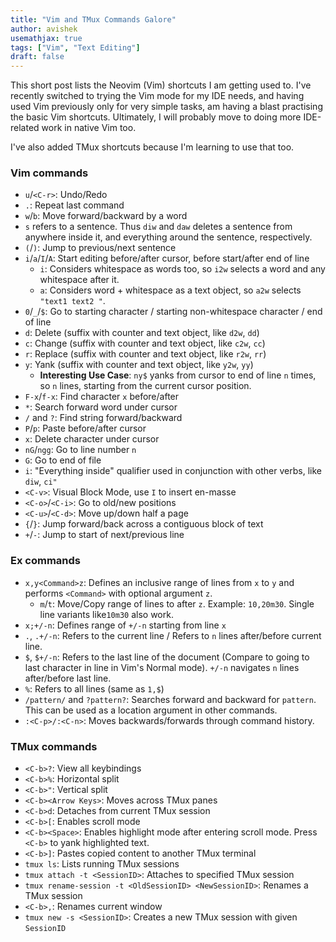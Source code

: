 ```yaml
---
title: "Vim and TMux Commands Galore"
author: avishek
usemathjax: true
tags: ["Vim", "Text Editing"]
draft: false
---
```


This short post lists the Neovim (Vim) shortcuts I am getting used to. I've recently switched to trying the Vim mode for my IDE needs, and having used Vim previously only for very simple tasks, am having a blast practising the basic Vim shortcuts. Ultimately, I will probably move to doing more IDE-related work in native Vim too.

I've also added TMux shortcuts because I'm learning to use that too.

### Vim commands
- ```u```/```<C-r>```: Undo/Redo
- ```.```: Repeat last command
- ```w```/```b```: Move forward/backward by a word
- ```s``` refers to a sentence. Thus ```diw``` and ```daw``` deletes a sentence from anywhere inside it, and everything around the sentence, respectively.
- ```(```/```)```: Jump to previous/next sentence
- ```i```/```a```/```I```/```A```: Start editing before/after cursor, before start/after end of line
  - ```i```: Considers whitespace as words too, so ```i2w``` selects a word and any whitespace after it.
  - ```a```: Considers word + whitespace as a text object, so ```a2w``` selects ```"text1 text2 "```.
- ```0```/```_```/```$```: Go to starting character / starting non-whitespace character / end of line
- ```d```: Delete (suffix with counter and text object, like ```d2w```, ```dd```) 
- ```c```: Change (suffix with counter and text object, like ```c2w```, ```cc```) 
- ```r```: Replace (suffix with counter and text object, like ```r2w```, ```rr```)
- ```y```: Yank (suffix with counter and text object, like ```y2w```, ```yy```) 
    - **Interesting Use Case**: ```ny$``` yanks from cursor to end of line ```n``` times, so ```n``` lines, starting from the current cursor position.
- ```F-x```/```f-x```: Find character ```x``` before/after
- ```*```: Search forward word under cursor
- ```/``` and ```?```: Find string forward/backward
- ```P```/```p```: Paste before/after cursor
- ```x```: Delete character under cursor
- ```nG```/```ngg```: Go to line number ```n```
- ```G```: Go to end of file
- ```i```: "Everything inside" qualifier used in conjunction with other verbs, like ```diw```, ```ci"```
- ```<C-v>```: Visual Block Mode, use ```I``` to insert en-masse
- ```<C-o>```/```<C-i>```: Go to old/new positions
- ```<C-u>```/```<C-d>```: Move up/down half a page
- ```{```/```}```: Jump forward/back across a contiguous block of text
- ```+```/```-```: Jump to start of next/previous line

### Ex commands

- ```x,y<Command>z```: Defines an inclusive range of lines from ```x``` to ```y``` and performs ```<Command>``` with optional argument ```z```.
  - ```m```/```t```: Move/Copy range of lines to after ```z```. Example: ```10,20m30```. Single line variants like```10m30``` also work.
- ```x;+/-n```: Defines range of ```+/-n``` starting from line ```x```
- ```.```, ```.+/-n```: Refers to the current line / Refers to ```n``` lines after/before current line.
- ```$```, ```$+/-n```: Refers to the last line of the document (Compare to going to last character in line in Vim's Normal mode). ```+/-n``` navigates ```n``` lines after/before last line.
- ```%```: Refers to all lines (same as ```1,$```)
- ```/pattern/``` and ```?pattern?```: Searches forward and backward for ```pattern```. This can be used as a location argument in other commands.
- ```:<C-p>/:<C-n>```: Moves backwards/forwards through command history.

### TMux commands

- ```<C-b>?```: View all keybindings
- ```<C-b>%```: Horizontal split
- ```<C-b>"```: Vertical split
- ```<C-b><Arrow Keys>```: Moves across TMux panes
- ```<C-b>d```: Detaches from current TMux session
- ```<C-b>[```: Enables scroll mode
- ```<C-b><Space>```: Enables highlight mode after entering scroll mode. Press ```<C-b>``` to yank highlighted text.
- ```<C-b>]```: Pastes copied content to another TMux terminal
- ```tmux ls```: Lists running TMux sessions
- ```tmux attach -t <SessionID>```: Attaches to specified TMux session
- ```tmux rename-session -t <OldSessionID> <NewSessionID>```: Renames a TMux session
- ```<C-b>,```: Renames current window
- ```tmux new -s <SessionID>```: Creates a new TMux session with given ```SessionID```
